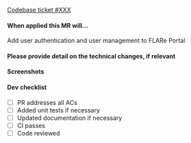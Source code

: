 [Codebase ticket #XXX](https://projects.torchbox.com/projects/flare-rebuild/tickets/XXX)

#### When applied this MR will...

Add user authentication and user management to FLARe Portal

#### Please provide detail on the technical changes, if relevant

#### Screenshots

#### Dev checklist

- [ ] PR addresses all ACs
- [ ] Added unit tests if necessary
- [ ] Updated documentation if necessary
- [ ] CI passes
- [ ] Code reviewed
